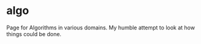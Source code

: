 # algo
Page for Algorithms in various domains. My humble attempt to look at how things could be done. 
